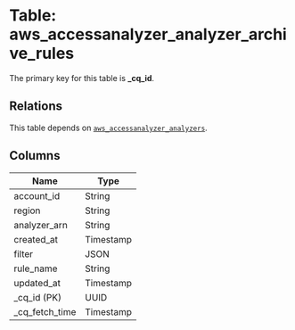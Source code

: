 # Table: aws_accessanalyzer_analyzer_archive_rules


The primary key for this table is **_cq_id**.

## Relations
This table depends on [`aws_accessanalyzer_analyzers`](aws_accessanalyzer_analyzers.md).

## Columns
| Name          | Type          |
| ------------- | ------------- |
|account_id|String|
|region|String|
|analyzer_arn|String|
|created_at|Timestamp|
|filter|JSON|
|rule_name|String|
|updated_at|Timestamp|
|_cq_id (PK)|UUID|
|_cq_fetch_time|Timestamp|